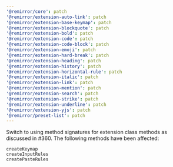 ```yaml
---
'@remirror/core': patch
'@remirror/extension-auto-link': patch
'@remirror/extension-base-keymap': patch
'@remirror/extension-blockquote': patch
'@remirror/extension-bold': patch
'@remirror/extension-code': patch
'@remirror/extension-code-block': patch
'@remirror/extension-emoji': patch
'@remirror/extension-hard-break': patch
'@remirror/extension-heading': patch
'@remirror/extension-history': patch
'@remirror/extension-horizontal-rule': patch
'@remirror/extension-italic': patch
'@remirror/extension-link': patch
'@remirror/extension-mention': patch
'@remirror/extension-search': patch
'@remirror/extension-strike': patch
'@remirror/extension-underline': patch
'@remirror/extension-yjs': patch
'@remirror/preset-list': patch
---
```


Switch to using method signatures for extension class methods as discussed in #360. The following methods have been affected:

```
createKeymap
createInputRules
createPasteRules
```
